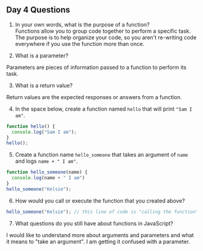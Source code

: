 ## Day 4 Questions

1. In your own words, what is the purpose of a function?  
Functions allow you to group code together to perform a specific task. The purpose is to help organize your code, so you aren't re-writing code everywhere if you use the function more than once.

2. What is a parameter?  

Parameters are pieces of information passed to a function to perform its task.

3. What is a return value?  

Return values are the expected responses or answers from a function.

4. In the space below, create a function named `hello` that will print `"Sam I am"`.  

```javascript
function hello() {
  console.log("Sam I am");
}
hello();
```

5. Create a function name `hello_someone` that takes an argument of `name` and logs `name + " I am"`.  

```javascript
function hello_someone(name) {
  console.log(name + " I am")
}
hello_someone("Kelsie");
```

6. How would you call or execute the function that you created above?  

```javascript
hello_someone("Kelsie"); // this line of code is "calling the function".
```

7. What questions do you still have about functions in JavaScript?    

I would like to understand more about arguments and parameters and what it means to "take an argument". I am getting it confused with a parameter.
